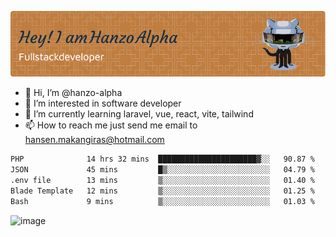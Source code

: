 ![Header](./github-header-image.png)

- 👋 Hi, I’m @hanzo-alpha
- 👀 I’m interested in software developer
- 🌱 I’m currently learning laravel, vue, react, vite, tailwind
- 📫 How to reach me just send me email to hansen.makangiras@hotmail.com 

<!---
hanzo-alpha/hanzo-alpha is a ✨ special ✨ repository because its `README.md` (this file) appears on your GitHub profile.
You can click the Preview link to take a look at your changes.
--->

<!--START_SECTION:waka-->

```txt
PHP              14 hrs 32 mins  ██████████████████████▓░░   90.87 %
JSON             45 mins         █▒░░░░░░░░░░░░░░░░░░░░░░░   04.79 %
.env file        13 mins         ▒░░░░░░░░░░░░░░░░░░░░░░░░   01.40 %
Blade Template   12 mins         ▒░░░░░░░░░░░░░░░░░░░░░░░░   01.25 %
Bash             9 mins          ▒░░░░░░░░░░░░░░░░░░░░░░░░   01.03 %
```

<!--END_SECTION:waka-->

![image](https://github.com/hanzo-alpha/hanzo-alpha/assets/111342797/c4bd2977-6123-4017-8652-6e166259b484)

